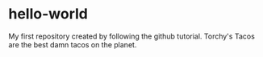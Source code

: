 # hello-world
My first repository created by following the github tutorial.
Torchy's Tacos are the best damn tacos on the planet.
